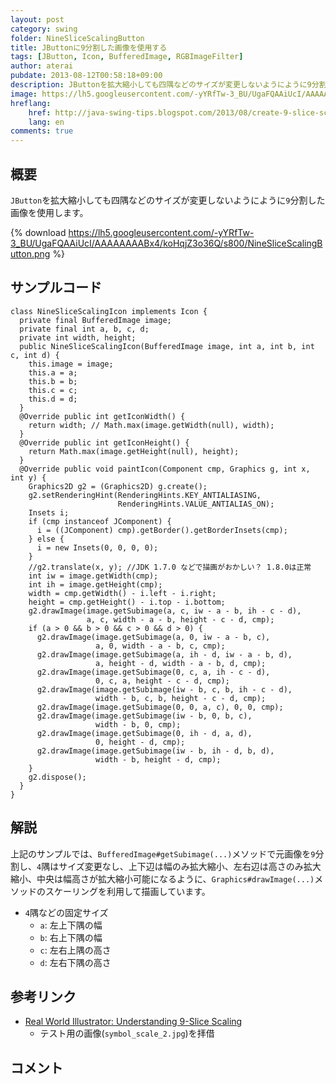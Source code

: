 ```yaml
---
layout: post
category: swing
folder: NineSliceScalingButton
title: JButtonに9分割した画像を使用する
tags: [JButton, Icon, BufferedImage, RGBImageFilter]
author: aterai
pubdate: 2013-08-12T00:58:18+09:00
description: JButtonを拡大縮小しても四隅などのサイズが変更しないようにように9分割した画像を使用します。
image: https://lh5.googleusercontent.com/-yYRfTw-3_BU/UgaFQAAiUcI/AAAAAAAABx4/koHqjZ3o36Q/s800/NineSliceScalingButton.png
hreflang:
    href: http://java-swing-tips.blogspot.com/2013/08/create-9-slice-scaling-image-jbutton.html
    lang: en
comments: true
---
```

## 概要
`JButton`を拡大縮小しても四隅などのサイズが変更しないようにように`9`分割した画像を使用します。

{% download https://lh5.googleusercontent.com/-yYRfTw-3_BU/UgaFQAAiUcI/AAAAAAAABx4/koHqjZ3o36Q/s800/NineSliceScalingButton.png %}

## サンプルコード
<pre class="prettyprint"><code>class NineSliceScalingIcon implements Icon {
  private final BufferedImage image;
  private final int a, b, c, d;
  private int width, height;
  public NineSliceScalingIcon(BufferedImage image, int a, int b, int c, int d) {
    this.image = image;
    this.a = a;
    this.b = b;
    this.c = c;
    this.d = d;
  }
  @Override public int getIconWidth() {
    return width; // Math.max(image.getWidth(null), width);
  }
  @Override public int getIconHeight() {
    return Math.max(image.getHeight(null), height);
  }
  @Override public void paintIcon(Component cmp, Graphics g, int x, int y) {
    Graphics2D g2 = (Graphics2D) g.create();
    g2.setRenderingHint(RenderingHints.KEY_ANTIALIASING,
                        RenderingHints.VALUE_ANTIALIAS_ON);
    Insets i;
    if (cmp instanceof JComponent) {
      i = ((JComponent) cmp).getBorder().getBorderInsets(cmp);
    } else {
      i = new Insets(0, 0, 0, 0);
    }
    //g2.translate(x, y); //JDK 1.7.0 などで描画がおかしい？ 1.8.0は正常
    int iw = image.getWidth(cmp);
    int ih = image.getHeight(cmp);
    width = cmp.getWidth() - i.left - i.right;
    height = cmp.getHeight() - i.top - i.bottom;
    g2.drawImage(image.getSubimage(a, c, iw - a - b, ih - c - d),
                 a, c, width - a - b, height - c - d, cmp);
    if (a &gt; 0 &amp;&amp; b &gt; 0 &amp;&amp; c &gt; 0 &amp;&amp; d &gt; 0) {
      g2.drawImage(image.getSubimage(a, 0, iw - a - b, c),
                   a, 0, width - a - b, c, cmp);
      g2.drawImage(image.getSubimage(a, ih - d, iw - a - b, d),
                   a, height - d, width - a - b, d, cmp);
      g2.drawImage(image.getSubimage(0, c, a, ih - c - d),
                   0, c, a, height - c - d, cmp);
      g2.drawImage(image.getSubimage(iw - b, c, b, ih - c - d),
                   width - b, c, b, height - c - d, cmp);
      g2.drawImage(image.getSubimage(0, 0, a, c), 0, 0, cmp);
      g2.drawImage(image.getSubimage(iw - b, 0, b, c),
                   width - b, 0, cmp);
      g2.drawImage(image.getSubimage(0, ih - d, a, d),
                   0, height - d, cmp);
      g2.drawImage(image.getSubimage(iw - b, ih - d, b, d),
                   width - b, height - d, cmp);
    }
    g2.dispose();
  }
}
</code></pre>

## 解説
上記のサンプルでは、`BufferedImage#getSubimage(...)`メソッドで元画像を`9`分割し、`4`隅はサイズ変更なし、上下辺は幅のみ拡大縮小、左右辺は高さのみ拡大縮小、中央は幅高さが拡大縮小可能になるように、`Graphics#drawImage(...)`メソッドのスケーリングを利用して描画しています。

- `4`隅などの固定サイズ
    - `a`: 左上下隅の幅
    - `b`: 右上下隅の幅
    - `c`: 左右上隅の高さ
    - `d`: 左右下隅の高さ

<!-- dummy comment line for breaking list -->

## 参考リンク
- [Real World Illustrator: Understanding 9-Slice Scaling](http://rwillustrator.blogspot.jp/2007/04/understanding-9-slice-scaling.html)
    - テスト用の画像(`symbol_scale_2.jpg`)を拝借

<!-- dummy comment line for breaking list -->

## コメント
